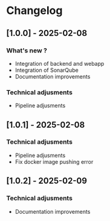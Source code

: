 # Changelog

## [1.0.0] - 2025-02-08

### What's new ?

- Integration of backend and webapp
- Integration of SonarQube
- Documentation improvements

### Technical adjusments

- Pipeline adjusments

## [1.0.1] - 2025-02-08

### Technical adjusments

- Pipeline adjusments
- Fix docker image pushing error

## [1.0.2] - 2025-02-09

### Technical adjusments

- Documentation improvements
